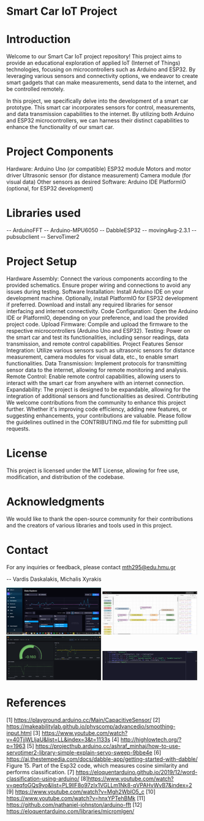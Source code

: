 # Smart Car IoT Project

# Introduction

Welcome to our Smart Car IoT project repository! This project aims to provide an educational exploration of applied IoT (Internet of Things) technologies, focusing on microcontrollers such as Arduino and ESP32. By leveraging various sensors and connectivity options, we endeavor to create smart gadgets that can make measurements, send data to the internet, and be controlled remotely.

In this project, we specifically delve into the development of a smart car prototype. This smart car incorporates sensors for control, measurements, and data transmission capabilities to the internet. By utilizing both Arduino and ESP32 microcontrollers, we can harness their distinct capabilities to enhance the functionality of our smart car.

# Project Components

Hardware:
Arduino Uno (or compatible)
ESP32 module
Motors and motor driver
Ultrasonic sensor (for distance measurement)
Camera module (for visual data)
Other sensors as desired
Software:
Arduino IDE
PlatformIO (optional, for ESP32 development)

# Libraries used
  -- ArduinoFFT
  -- Arduino-MPU6050
  -- DabbleESP32
  -- movingAvg-2.3.1
  -- pubsubclient
  -- ServoTimer2

# Project Setup

Hardware Assembly: Connect the various components according to the provided schematics. Ensure proper wiring and connections to avoid any issues during testing.
Software Installation:
Install Arduino IDE on your development machine.
Optionally, install PlatformIO for ESP32 development if preferred.
Download and install any required libraries for sensor interfacing and internet connectivity.
Code Configuration: Open the Arduino IDE or PlatformIO, depending on your preference, and load the provided project code.
Upload Firmware: Compile and upload the firmware to the respective microcontrollers (Arduino Uno and ESP32).
Testing: Power on the smart car and test its functionalities, including sensor readings, data transmission, and remote control capabilities.
Project Features
Sensor Integration: Utilize various sensors such as ultrasonic sensors for distance measurement, camera modules for visual data, etc., to enable smart functionalities.
Data Transmission: Implement protocols for transmitting sensor data to the internet, allowing for remote monitoring and analysis.
Remote Control: Enable remote control capabilities, allowing users to interact with the smart car from anywhere with an internet connection.
Expandability: The project is designed to be expandable, allowing for the integration of additional sensors and functionalities as desired.
Contributing
We welcome contributions from the community to enhance this project further. Whether it's improving code efficiency, adding new features, or suggesting enhancements, your contributions are valuable. Please follow the guidelines outlined in the CONTRIBUTING.md file for submitting pull requests.

# License
This project is licensed under the MIT License, allowing for free use, modification, and distribution of the codebase.

# Acknowledgments
We would like to thank the open-source community for their contributions and the creators of various libraries and tools used in this project.

# Contact
For any inquiries or feedback, please contact mth295@edu.hmu.gr


-- Vardis Daskalakis, Michalis Xyrakis

<img src="Images/Screenshot_1.png" width=49% height=10%/> <img src="Images/Screenshot_2.png" width=49% height=10%/>
<img src="Images/Screenshot_3.png" width=49% height=10%/> <img src="Images/Screenshot_4.png" width=49% height=10%/>


 # References

[1] https://playground.arduino.cc/Main/CapacitiveSensor/
[2] https://makeabilitylab.github.io/physcomp/advancedio/smoothing-input.html
[3] https://www.youtube.com/watch?v=40TjjWLljaU&list=LL&index=3&t=1133s
[4] http://highlowtech.org/?p=1963
[5] https://projecthub.arduino.cc/ashraf_minhaj/how-to-use-servotimer2-library-simple-explain-servo-sweep-9bbe4e
[6] https://ai.thestempedia.com/docs/dabble-app/getting-started-with-dabble/
Figure 15. Part of the Esp32 code, which measures cosine similarity and performs classification.
[7] https://eloquentarduino.github.io/2019/12/word-classification-using-arduino/
[8]https://www.youtube.com/watch?v=qeqfoGQs9yo&list=PL9llF8o97zIx1VGLLm1Nk8-qVPAHvWvB7&index=2
[9] https://www.youtube.com/watch?v=Mgh2WblO5_c
[10] https://www.youtube.com/watch?v=hnxYPTehBMk
[11] https://github.com/nathaniel-johnston/arduino-fft
[12] https://eloquentarduino.com/libraries/micromlgen/
 
